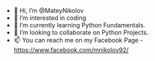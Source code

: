- 👋 Hi, I’m @MateyNikolov
- 👀 I’m interested in coding
- 🌱 I’m currently learning Python Fundamentals.
- 💞️ I’m looking to collaborate on Python Projects.
- 📫 You can reach me on my Facebook Page - https://www.facebook.com/mnikolov92/

<!---
MateyNikolov/MateyNikolov is a ✨ special ✨ repository because its `README.md` (this file) appears on your GitHub profile.
You can click the Preview link to take a look at your changes.
--->
